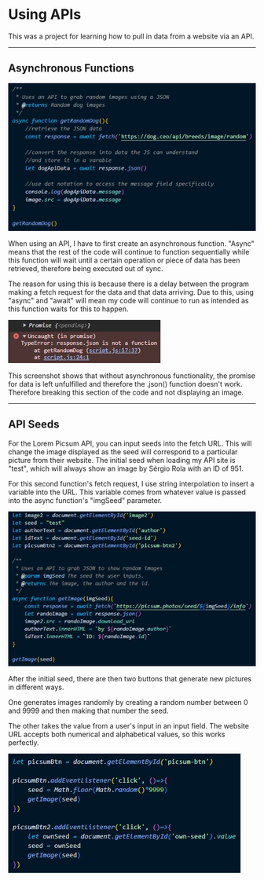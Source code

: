 # Using APIs

This was a project for learning how to pull in data from a website via an API.

----

## Asynchronous Functions

![Screenshot of an async function fetching data with an API](https://github.com/devalexbd/using-APIs/blob/main/documentation/api_1.JPG?raw=true)

When using an API, I have to first create an asynchronous function. "Async" means that the rest of the code will continue to function sequentially while this function will wait until a certain operation or piece of data has been retrieved, therefore being executed out of sync.

The reason for using this is because there is a delay between the program making a fetch request for the data and that data arriving. Due to this, using "async" and "await" will mean my code will continue to run as intended as this function waits for this to happen.

![Screenshot of an unfulfilled promise](https://github.com/devalexbd/using-APIs/blob/main/documentation/unfulfilled_promise.JPG?raw=true)

This screenshot shows that without asynchronous functionality, the promise for data is left unfulfilled and therefore the .json() function doesn't work. Therefore breaking this section of the code and not displaying an image.

----

## API Seeds

For the Lorem Picsum API, you can input seeds into the fetch URL. This will change the image displayed as the seed will correspond to a particular picture from their website. The initial seed when loading my API site is "test", which will always show an image by Sérgio Rola with an ID of 951.

For this second function's fetch request, I use string interpolation to insert a variable into the URL. This variable comes from whatever value is passed into the async function's "imgSeed" parameter.

![Screenshot of my second fetch quest from the Lorem Picsum website](https://github.com/devalexbd/using-APIs/blob/main/documentation/api_2.JPG?raw=true)

After the initial seed, there are then two buttons that generate new pictures in different ways.

One generates images randomly by creating a random number between 0 and 9999 and then making that number the seed.

The other takes the value from a user's input in an input field. The website URL accepts both numerical and alphabetical values, so this works perfectly.

![Screenshot of the Lorem Picsum buttons](https://github.com/devalexbd/using-APIs/blob/main/documentation/change_seed.JPG?raw=true)
